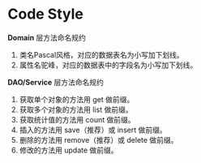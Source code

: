 # Code Style

**Domain** 层方法命名规约
1. 类名Pascal风格，对应的数据表名为小写加下划线。
2. 属性名驼峰，对应的数据表中的字段名为小写加下划线。

**DAO/Service** 层方法命名规约    
1. 获取单个对象的方法用 get 做前缀。    
2. 获取多个对象的方法用 list 做前缀。    
3. 获取统计值的方法用 count 做前缀。
4. 插入的方法用 save（推荐）或 insert 做前缀。    
5. 删除的方法用 remove（推荐）或 delete 做前缀。    
6. 修改的方法用 update 做前缀。
